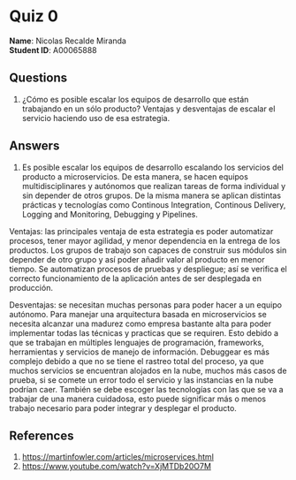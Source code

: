 # Quiz 0

**Name**: Nicolas Recalde Miranda  
**Student ID**: A00065888

## Questions

1.  ¿Cómo es posible escalar los equipos de desarrollo que están trabajando en un sólo producto? Ventajas y desventajas de escalar el servicio haciendo uso de esa estrategia.

## Answers
1. Es posible escalar los equipos de desarrollo escalando los servicios del producto a microservicios. De esta manera, se hacen equipos multidisciplinares y autónomos que realizan tareas de forma individual y sin depender de otros grupos. De la misma manera se aplican distintas prácticas y tecnologías como Continous Integration, Continous Delivery, Logging and Monitoring, Debugging y Pipelines.
   
  Ventajas: las principales ventaja de esta estrategia es poder automatizar procesos, tener mayor agilidad, y menor dependencia en la entrega de los productos. Los grupos de trabajo son  capaces de construir sus módulos sin depender de otro grupo y así poder añadir valor al producto en menor tiempo. Se automatizan procesos de pruebas y despliegue; así se verifica el correcto funcionamiento de la aplicación antes de ser desplegada en producción.

  Desventajas: se necesitan muchas personas para poder hacer a un equipo autónomo. Para manejar una arquitectura basada en microservicios se necesita alcanzar una madurez como empresa bastante alta para poder implementar todas las técnicas y practicas que se requiren. Esto debido a que se trabajan en múltiples lenguajes de programación, frameworks, herramientas y servicios de manejo de información. Debuggear es más complejo debido a que no se tiene el rastreo total del proceso, ya que muchos servicios se encuentran alojados en la nube, muchos más casos de prueba, si se comete un error todo el servicio y las instancias en la nube podrían caer. También se debe escoger las tecnologías con las que se va a trabajar de una manera cuidadosa, esto puede significar más o menos trabajo necesario para poder integrar y desplegar el producto.

## References
1. https://martinfowler.com/articles/microservices.html 
1. https://www.youtube.com/watch?v=XjMTDb20O7M
